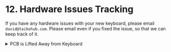 # 12. Hardware Issues Tracking

If you have any hardware issues with your new keyboard, please email `david@taikohub.com`. Please email even if you fixed the issue, so that we can keep track of it.

<details>

<summary>PCB is Lifted Away from Keyboard</summary>

Incidences: 1 report of this issue as of Sep-11-2022.

Description: You plug in your new keyboard and find many keys do not work. You open up the keyboard with a 3mm allen key and find the PCB lifted. It's lifted enough that you see Kailh sockets do not come in contact with the switches at all.

Repair: Gently put one finger on the Kailh socket on the inside of the keyboard while you push the keyswitch into the keyboard on the other side. There's no need to push very hard with your other finger.

Reporting: Please report to `david@taikohub.com` or on the website chat widget. Thank you.

</details>
